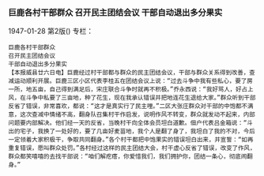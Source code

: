 ### 巨鹿各村干部群众  召开民主团结会议  干部自动退出多分果实

1947-01-28
第2版()
专栏：

    巨鹿各村干部群众
    召开民主团结会议
    干部自动退出多分果实
    【本报威县廿六日电】巨鹿经过村干部都与群众的民主团结会议，干部与群众关系得到改善，查减运动顺利开展。巨鹿三区小区代表李桂五在团结会议上说：“过去斗争中我有些私心，要了房一所，地五亩，自己得到满足后，宋庄联合斗争时就再不积极。”乔永西说：“我好骂人，好占上风，在斗争中私要了三亩地，种了花生，现在我承认错误并把地连花生退给大家。”群众听到干部反省了错误，非常喜欢，都说：“这才是真实行了民主哩。”二区大张庄群众对干部的中饱都不满意，这次查减中情绪不高，翻身队召集村干作启发，说明作风不转变，群众就发动不起来，内部问题要内部解决。他们经一天的反省，当晚村干向全体会员坦白道歉。佃户代表吕金箱说：“斗出的宅子，我换了一处好的，要了几亩好麦苗地，我个人是翻了身了，我坦白了我的不对，今后一定领着大家积极干，争取共同翻身。”各个村干都把中饱果实的错误坦白出来，并宣誓：“如再重复错误，愿叫群众处罚。”各村经过这样的民主团结大会，村干虚心反省了错误，改变了作风，群众都笑嘻嘻的去找干部说：“咱们解疙瘩，你爱惜我们，我们拥护你，团结一条心，彻底闹翻身。”
